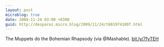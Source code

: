 ```yaml
---
layout: post
microblog: true
date: 2009-11-24 03:00 +0300
guid: http://desparoz.micro.blog/2009/11/24/t6019741007.html
---
```

The Muppets do the Bohemian Rhapsody (via @Mashable). [bit.ly/7fyTEH](http://bit.ly/7fyTEH)
